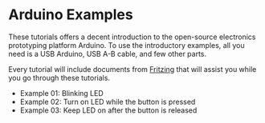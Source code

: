 Arduino Examples
===============

These tutorials offers a decent introduction to the open-source electronics prototyping platform Arduino. To use the 
introductory examples, all you need is a USB Arduino, USB A-B cable, and few other parts.

Every tutorial will include documents from [Fritzing](http://www.fritzing.org) that will assist you while you go through
these tutorials.

+ Example 01: Blinking LED
+ Example 02: Turn on LED while the button is pressed
+ Example 03: Keep LED on after the button is released
